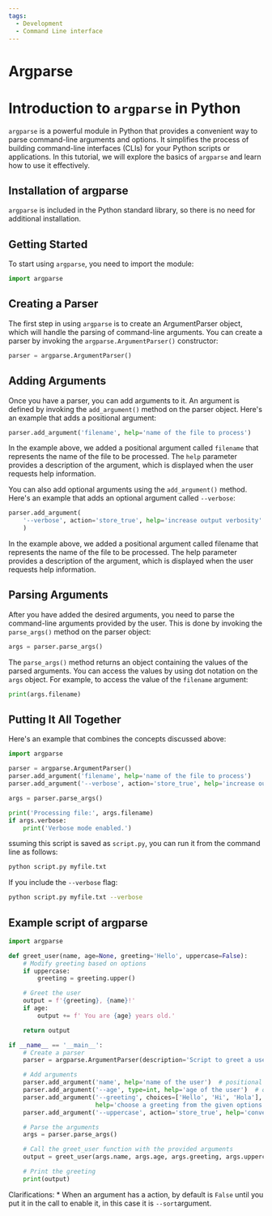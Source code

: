 ```yaml
---
tags:
  - Development
  - Command Line interface
---
```

# Argparse

# Introduction to `argparse` in Python

`argparse` is a powerful module in Python that provides a convenient way to parse
command-line arguments and options. It simplifies the process of building
command-line interfaces (CLIs) for your Python scripts or applications. In this
tutorial, we will explore the basics of `argparse` and learn how to use it effectively.

## Installation of argparse

`argparse` is included in the Python standard library, so there is no need for
 additional installation.

## Getting Started

To start using `argparse`, you need to import the module:

```python
import argparse
```

## Creating a Parser

The first step in using `argparse` is to create an ArgumentParser object, which will
 handle the parsing of command-line arguments. You can create a parser by invoking
 the `argparse.ArgumentParser()` constructor:

```python
parser = argparse.ArgumentParser()
```

## Adding Arguments

Once you have a parser, you can add arguments to it. An argument is defined by
invoking the `add_argument()` method on the parser object. Here\'s an example
that adds a positional argument:

```python
parser.add_argument('filename', help='name of the file to process')
```

In the example above, we added a positional argument called `filename` that
represents the name of the file to be processed. The `help` parameter provides
a description of the argument, which is displayed when the user requests help information.

You can also add optional arguments using the `add_argument()` method. Here's
an example that adds an optional argument called `--verbose`:

```python
parser.add_argument(
    '--verbose', action='store_true', help='increase output verbosity'
    )
```

In the example above, we added a positional argument called filename that represents
the name of the file to be processed. The help parameter provides a description of
the argument, which is displayed when the user requests help information.

## Parsing Arguments

After you have added the desired arguments, you need to parse the command-line
arguments provided by the user. This is done by invoking the `parse_args()`
method on the parser object:

```python
args = parser.parse_args()
```

The `parse_args()` method returns an object containing the values of the parsed
 arguments. You can access the values by using dot notation on the `args` object.
  For example, to access the value of the `filename` argument:

```python
print(args.filename)
```

## Putting It All Together

Here's an example that combines the concepts discussed above:

```python
import argparse

parser = argparse.ArgumentParser()
parser.add_argument('filename', help='name of the file to process')
parser.add_argument('--verbose', action='store_true', help='increase output verbosity')

args = parser.parse_args()

print('Processing file:', args.filename)
if args.verbose:
    print('Verbose mode enabled.')
```

ssuming this script is saved as `script.py`, you can run it from the command line
as follows:

```bash
python script.py myfile.txt
```

If you include the `--verbose` flag:

```bash
python script.py myfile.txt --verbose
```

## Example script of argparse

```python
import argparse

def greet_user(name, age=None, greeting='Hello', uppercase=False):
    # Modify greeting based on options
    if uppercase:
        greeting = greeting.upper()

    # Greet the user
    output = f'{greeting}, {name}!'
    if age:
        output += f' You are {age} years old.'

    return output

if __name__ == '__main__':
    # Create a parser
    parser = argparse.ArgumentParser(description='Script to greet a user')

    # Add arguments
    parser.add_argument('name', help='name of the user')  # positional argument
    parser.add_argument('--age', type=int, help='age of the user')  # optional argument with type validation
    parser.add_argument('--greeting', choices=['Hello', 'Hi', 'Hola'], default='Hello',
                        help='choose a greeting from the given options')  # optional argument with choices and default value
    parser.add_argument('--uppercase', action='store_true', help='convert greeting to uppercase')  # optional argument with flag

    # Parse the arguments
    args = parser.parse_args()

    # Call the greet_user function with the provided arguments
    output = greet_user(args.name, args.age, args.greeting, args.uppercase)

    # Print the greeting
    print(output)
```

Clarifications:
    * When an argument has a action, by default is `False` until you put it in the
    call to enable it, in this case it is `--sort`argument.
